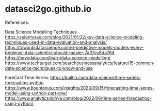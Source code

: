 # datasci2go.github.io

References:

Data Science Modelling Techniques
https://seleritysas.com/blog/2021/01/22/key-data-science-modeling-techniques-used-in-data-evaluation-and-analysis/
https://towardsdatascience.com/6-predictive-models-models-every-beginner-data-scientist-should-master-7a37ec8da76d
https://hevodata.com/learn/data-science-modelling/
https://www.techtarget.com/searchbusinessanalytics/feature/15-common-data-science-techniques-to-know-and-use

ForeCast Time Series:
https://builtin.com/data-science/time-series-forecasting-python
https://www.bounteous.com/insights/2020/09/15/forecasting-time-series-model-using-python-part-one/
https://www.analyticsvidhya.com/blog/2022/06/time-series-forecasting-using-python/
